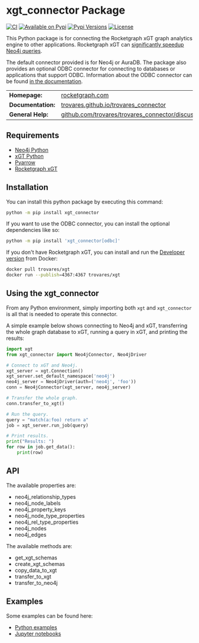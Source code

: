 # xgt_connector Package

[![CI](https://github.com/trovares/trovares_connector/actions/workflows/pytest.yml/badge.svg)](https://github.com/trovares/trovares_connector/actions/workflows/pytest.yml)
[![Available on Pypi](https://img.shields.io/pypi/v/xgt_connector)](https://pypi.python.org/pypi/xgt_connector)
[![Pypi Versions](https://img.shields.io/pypi/pyversions/xgt_connector)](https://pypi.python.org/pypi/xgt_connector)
[![License](https://img.shields.io/github/license/trovares/xgt_connector)](https://github.com/trovares/trovares_connector/blob/main/LICENSE)
<!-- [![Twitter Follow](https://img.shields.io/twitter/follow/TrovaresxGT)](https://twitter.com/TrovaresxGT) -->

This Python package is for connecting the Rocketgraph xGT graph analytics engine to other applications.
Rocketgraph xGT can [significantly speedup Neo4j queries](https://rocketgraph.com/benchmarks-neo4j/).

The default connector provided is for Neo4j or AuraDB.
The package also provides an optional ODBC connector for connecting to databases or applications that support ODBC.
Information about the ODBC connector can be found [in the documentation](https://trovares.github.io/trovares_connector/odbc). 

<table>
  <tr>
    <td><b>Homepage:</b></td>
    <td><a href="https://www.rocketgraph.com">rocketgraph.com</a></td>
  </tr>
  <tr>
    <td><b>Documentation:</b></td>
    <td><a href="https://trovares.github.io/trovares_connector/">trovares.github.io/trovares_connector</a></td>
  </tr>
  <tr>
    <td><b>General Help:</b></td>
    <td><a href="https://github.com/trovares/trovares_connector/discussions">github.com/trovares/trovares_connector/discussions</a></td>
  </tr>
</table>

## Requirements

 - [Neo4j Python](https://pypi.org/project/neo4j/)
 - [xGT Python](https://pypi.org/project/xgt/)
 - [Pyarrow](https://pypi.org/project/pyarrow/)
 - [Rocketgraph xGT](https://www.rocketgraph.com)

## Installation

You can install this python package by executing this command:

```bash
python -m pip install xgt_connector
```

If you want to use the ODBC connector, you can install the optional dependencies like so:
```bash
python -m pip install 'xgt_connector[odbc]'
```

If you don't have Rocketgraph xGT, you can install and run the [Developer version](https://hub.docker.com/r/trovares/xgt) from Docker:

```bash
docker pull trovares/xgt
docker run --publish=4367:4367 trovares/xgt
```
## Using the xgt_connector

From any Python environment, simply importing both `xgt` and `xgt_connector` is all that is needed to operate this connector.

A simple example below shows connecting to Neo4j and xGT, transferring the whole graph database to xGT, running a query in xGT, and printing the results:

```python
import xgt
from xgt_connector import Neo4jConnector, Neo4jDriver

# Connect to xGT and Neo4j.
xgt_server = xgt.Connection()
xgt_server.set_default_namespace('neo4j')
neo4j_server = Neo4jDriver(auth=('neo4j', 'foo'))
conn = Neo4jConnector(xgt_server, neo4j_server)

# Transfer the whole graph.
conn.transfer_to_xgt()

# Run the query.
query = "match(a:foo) return a"
job = xgt_server.run_job(query)

# Print results.
print("Results: ")
for row in job.get_data():
    print(row)
```

## API

The available properties are:

  - neo4j_relationship_types
  - neo4j_node_labels
  - neo4j_property_keys
  - neo4j_node_type_properties
  - neo4j_rel_type_properties
  - neo4j_nodes
  - neo4j_edges

The available methods are:

  - get_xgt_schemas
  - create_xgt_schemas
  - copy_data_to_xgt
  - transfer_to_xgt
  - transfer_to_neo4j

## Examples

Some examples can be found here:

  - [Python examples](https://github.com/trovares/trovares_connector/tree/main/examples)
  - [Jupyter notebooks](https://github.com/trovares/trovares_connector/tree/main/jupyter)

